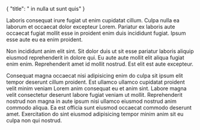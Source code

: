 {
  "title": " in nulla ut sunt quis"
}

Laboris consequat irure fugiat ut enim cupidatat cillum. Culpa nulla ea laborum et occaecat dolor excepteur Lorem. Pariatur ex laboris aute occaecat fugiat mollit esse in proident enim duis incididunt fugiat. Ipsum esse aute eu ea enim proident.

Non incididunt anim elit sint. Sit dolor duis ut sit esse pariatur laboris aliquip eiusmod reprehenderit in dolore qui. Eu aute aute mollit elit aliqua fugiat enim enim. Reprehenderit amet id mollit nostrud. Est elit est aute excepteur.

Consequat magna occaecat nisi adipisicing enim do culpa sit ipsum elit tempor deserunt cillum proident. Est ullamco ullamco cupidatat proident velit minim veniam Lorem anim consequat eu et anim sint. Labore magna velit consectetur deserunt labore fugiat veniam ut mollit. Reprehenderit nostrud non magna in aute ipsum nisi ullamco eiusmod nostrud anim commodo aliqua. Ea est officia sunt eiusmod occaecat commodo deserunt amet. Exercitation do sint eiusmod adipisicing tempor minim anim sit eu culpa non qui nostrud.